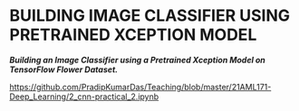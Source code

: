 # BUILDING IMAGE CLASSIFIER USING PRETRAINED XCEPTION MODEL

_**Building an Image Classifier using a Pretrained Xception Model on TensorFlow Flower Dataset.**_

https://github.com/PradipKumarDas/Teaching/blob/master/21AML171-Deep_Learning/2_cnn-practical_2.ipynb
